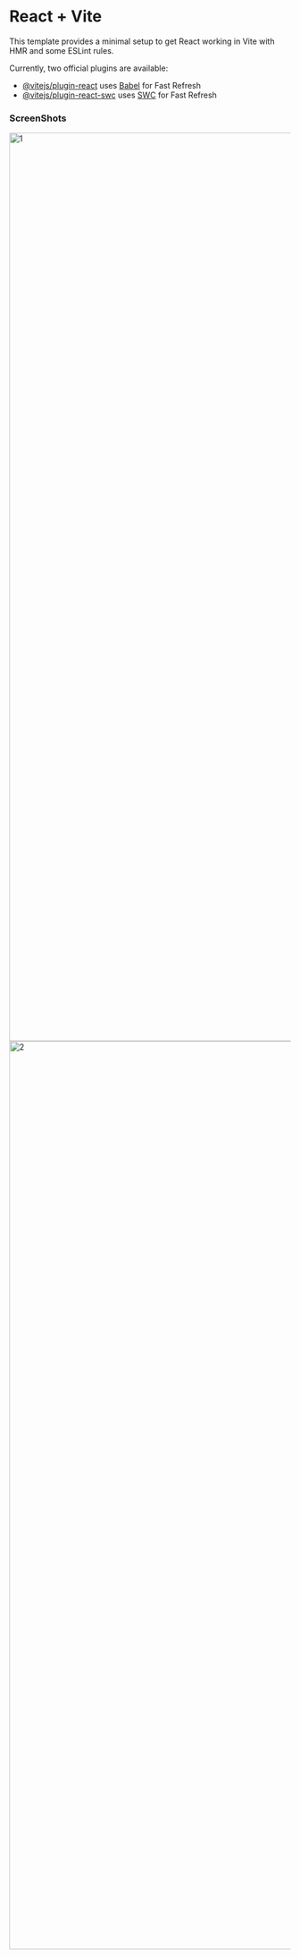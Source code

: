 # React + Vite

This template provides a minimal setup to get React working in Vite with HMR and some ESLint rules.

Currently, two official plugins are available:

- [@vitejs/plugin-react](https://github.com/vitejs/vite-plugin-react/blob/main/packages/plugin-react/README.md) uses [Babel](https://babeljs.io/) for Fast Refresh
- [@vitejs/plugin-react-swc](https://github.com/vitejs/vite-plugin-react-swc) uses [SWC](https://swc.rs/) for Fast Refresh

### ScreenShots
<img width="1624" alt="1" src="https://github.com/amirmsut/Library/assets/106912785/b66d44a9-0478-4b08-986c-1aa215166095">
<img width="1624" alt="2" src="https://github.com/amirmsut/Library/assets/106912785/e9c18277-7efd-4d75-bb40-9395b184b755">

